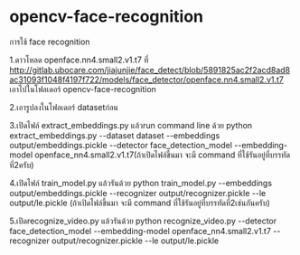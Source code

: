 # opencv-face-recognition

การใช้ face recognition

1.ดาวโหลด openface.nn4.small2.v1.t7 ที่ http://gitlab.ubocare.com/jiajunjie/face_detect/blob/5891825ac2f2acd8ad8ac31093f1048f4197f722/models/face_detector/openface.nn4.small2.v1.t7
เอาไปในโฟลเดอร์ opencv-face-recognition

2.เอารูปลงในโฟลเดอร์ datasetก่อน

3.เปิดไฟล์ extract_embeddings.py แล้วrun command line ด้วย python extract_embeddings.py --dataset dataset --embeddings output/embeddings.pickle --detector face_detection_model --embedding-model openface_nn4.small2.v1.t7(ถ้าเปิดไฟล์ขึ้นมา จะมี command ที่ใช้รันอยู่ที่บรรทัดที่2ครับ)

4.เปิดไฟล์ train_model.py แล้วรันด้วย python train_model.py --embeddings output/embeddings.pickle --recognizer output/recognizer.pickle --le output/le.pickle
(ถ้าเปิดไฟล์ขึ้นมา จะมี command ที่ใช้รันอยู่ที่บรรทัดที่2เช่นกันครับ)

5.เปิดrecognize_video.py แล้วรันด้วย python recognize_video.py --detector face_detection_model --embedding-model openface_nn4.small2.v1.t7 --recognizer output/recognizer.pickle --le output/le.pickle


